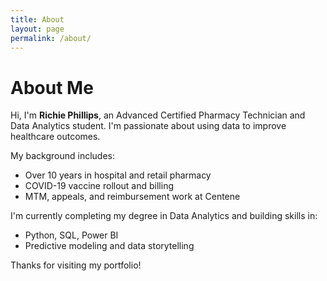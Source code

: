 ```yaml
---
title: About
layout: page
permalink: /about/
---
```


# About Me

Hi, I'm **Richie Phillips**, an Advanced Certified Pharmacy Technician and Data Analytics student. I'm passionate about using data to improve healthcare outcomes.

My background includes:
- Over 10 years in hospital and retail pharmacy
- COVID-19 vaccine rollout and billing
- MTM, appeals, and reimbursement work at Centene

I'm currently completing my degree in Data Analytics and building skills in:
- Python, SQL, Power BI
- Predictive modeling and data storytelling

Thanks for visiting my portfolio!
